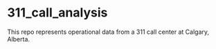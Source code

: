 # 311_call_analysis
This repo represents operational data from a 311 call center at Calgary, Alberta.
